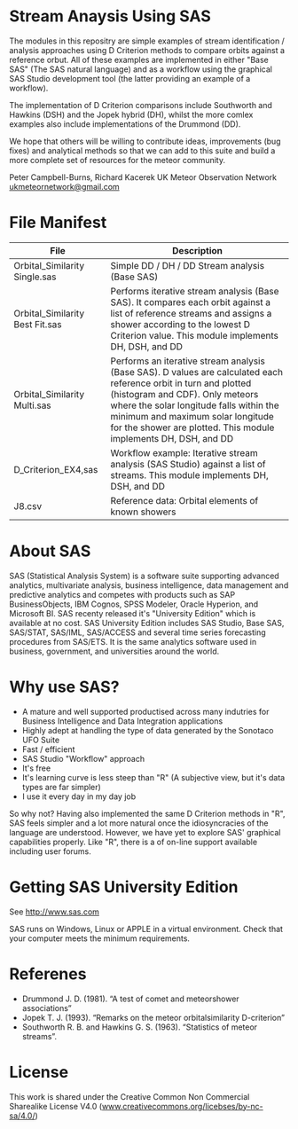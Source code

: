 ﻿# Stream Anaysis Using SAS

The modules in this repositry are simple examples of stream identification / analysis approaches using D Criterion methods to compare orbits against a reference orbut. All of these examples are implemented in either "Base SAS" (The SAS natural language) and as a workflow using the graphical SAS Studio development tool (the latter providing an example of a workflow).

The implementation of D Criterion comparisons include Southworth and Hawkins (DSH) and the Jopek hybrid (DH), whilst the more comlex examples also include implementations of the Drummond (DD).     

We hope that others will be willing to contribute ideas, improvements (bug fixes) and analytical methods so that we can add to this suite and build a more complete set of resources for the meteor community.

Peter Campbell-Burns, Richard Kacerek
UK Meteor Observation Network
ukmeteornetwork@gmail.com

# File Manifest

|File|Description|
|----|-----------|
|Orbital_Similarity Single.sas|Simple DD / DH / DD Stream analysis (Base SAS) |
|Orbital_Similarity Best Fit.sas|Performs iterative stream analysis (Base SAS).  It compares each orbit against a list of reference streams and assigns a shower according to the lowest D Criterion value.  This module implements DH, DSH, and DD|
|Orbital_Similarity Multi.sas|Performs an iterative stream analysis (Base SAS).  D values are calculated each reference orbit in turn and plotted (histogram and CDF).  Only meteors where the solar longitude falls within the minimum and maximum solar longitude for the shower are plotted.  This module implements DH, DSH, and DD|
|D_Criterion_EX4,sas|Workflow example: Iterative stream analysis (SAS Studio) against a list of streams.  This module implements DH, DSH, and DD|
|J8.csv|Reference data: Orbital elements of known showers|

# About SAS

SAS (Statistical Analysis System) is a software suite supporting advanced analytics, multivariate analysis, business intelligence, data management and predictive analytics and competes with products such as SAP BusinessObjects, IBM Cognos, SPSS Modeler, Oracle Hyperion, and Microsoft BI.  SAS recenty released it's "University Edition" which is available at no cost.  SAS University Edition includes SAS Studio, Base SAS, SAS/STAT, SAS/IML, SAS/ACCESS and several time series forecasting procedures from SAS/ETS. It is the same analytics software used in  business, government, and universities around the world.

# Why use SAS?

- A mature and well supported productised across many indutries for Business Intelligence and Data Integration applications
- Highly adept at handling the type of data generated by the Sonotaco UFO Suite
- Fast / efficient
- SAS Studio "Workflow" approach
- It's free
- It's learning curve is less steep than "R" (A subjective view, but it's data types are far simpler)
- I use it every day in my day job

So why not?  Having also implemented the same D Criterion methods in "R", SAS feels simpler and a lot more natural once the idiosyncracies of the language are understood.  However, we have yet to explore SAS' graphical capabilities properly. Like "R", there is a of on-line support available including user forums.

# Getting SAS University Edition

See http://www.sas.com

SAS runs on Windows, Linux or APPLE in a virtual environment.  Check that your computer meets the minimum requirements.

# Referenes

- Drummond J. D. (1981). “A test of comet and meteorshower associations”
- Jopek T. J. (1993). “Remarks on the meteor orbitalsimilarity D-criterion”
- Southworth R. B. and Hawkins G. S. (1963). “Statistics of meteor streams”.

# License

This work is shared under the Creative Common  Non Commercial Sharealike License V4.0 (www.creativecommons.org/licebses/by-nc-sa/4.0/)
